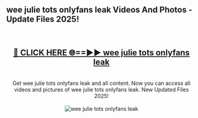 <h2>wee julie tots onlyfans leak Videos And Photos - Update Files 2025!</h2>
<br>
<div align="center">
<h2><a href="https://top-ai-tools.click/QrbHav" rel="nofollow">🔴 CLICK HERE 🌐==►► wee julie tots onlyfans leak</a></h2>
<br>
Get wee julie tots onlyfans leak and all content. Now you can access all videos and pictures of wee julie tots onlyfans leak. New Updated Files 2025!
<br>
<br>
<a href="https://top-ai-tools.click/QrbHav" rel="nofollow" data-target="animated-image.originalLink"><img src="https://i.ibb.co.com/WyWwxjT/player-gif2.gif" alt="wee julie tots onlyfans leak" style="max-width: 100%; display: inline-block;" data-target="animated-image.originalImage"></a>
</div>
<br>